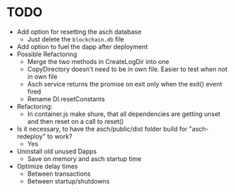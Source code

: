 # TODO
* Add option for resetting the asch database
  * Just delete the `blockchain.db` file
* Add option to fuel the dapp after deployment
* Possible Refactoring
  * Merge the two methods in CreateLogDir into one
  * CopyDirectory doesn't need to be in own file. Easier to test when not in own file
  * Asch service returns the promise on exit only when the exit() event fired
  * Rename DI.resetConstants
* Refactoring:
  * In container.js make shure, that all dependencies are getting unset and then reset on a call to reset()
* Is it necessary, to have the asch/public/dist folder build for "asch-redeploy" to work?
  * Yes
* Uninstall old unused Dapps
  * Save on memory and asch startup time 
* Optimize delay times
  * Between transactions
  * Between startup/shutdowns
